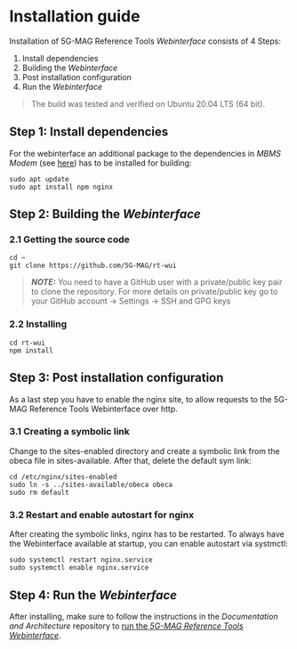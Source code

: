 # Installation guide
Installation of 5G-MAG Reference Tools *Webinterface* consists of 4 Steps:
1. Install dependencies
2. Building the *Webinterface*
3. Post installation configuration
4. Run the *Webinterface*

> The build was tested and verified on Ubuntu 20.04 LTS (64 bit).

## Step 1: Install dependencies
For the webinterface an additional package to the dependencies in *MBMS Modem* (see [here](https://github.com/5G-MAG/rt-mbms-modem#readme)) has to be installed for building:
````
sudo apt update
sudo apt install npm nginx
````

## Step 2: Building the *Webinterface*
### 2.1 Getting the source code
````
cd ~
git clone https://github.com/5G-MAG/rt-wui
````
> **_NOTE:_** You need to have a GitHub user with a private/public key pair to clone the repository. For more details on private/public key go to your GitHub account -> Settings -> SSH and GPG keys 

### 2.2 Installing
````
cd rt-wui
npm install 
````

## Step 3: Post installation configuration
As a last step you have to enable the nginx site, to allow requests to the 5G-MAG Reference Tools Webinterface over http.

### 3.1 Creating a symbolic link
Change to the sites-enabled directory and create a symbolic link from the obeca file in sites-available. After that, delete the default sym link:

````
cd /etc/nginx/sites-enabled
sudo ln -s ../sites-available/obeca obeca
sudo rm default
````

### 3.2 Restart and enable autostart for nginx
After creating the symbolic links, nginx has to be restarted. To always have the Webinterface available at startup, you can enable autostart via systmctl:
````
sudo systemctl restart nginx.service
sudo systemctl enable nginx.service
````

## Step 4: Run the *Webinterface*
After installing, make sure to follow the instructions in the *Documentation and Architecture* repository to [run the *5G-MAG Reference Tools Webinterface*](https://github.com/5G-MAG/Documentation-and-Architecture/wiki/Webinterface#Run-the-Webinterface).
